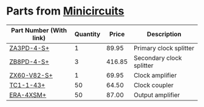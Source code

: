 # Parts from **[Minicircuits](http://www.minicircuits.com/homepage/homepage.html)**

|Part Number (With link)|Quantity|Price|Description|
|-----------------------|--------|-----|-----------|
|[ZA3PD-4-S+](http://www.minicircuits.com/pdfs/ZA3PD-4+.pdf)|1|89.95|Primary clock splitter|
|[ZB8PD-4-S+](http://www.minicircuits.com/pdfs/ZB8PD-4.pdf)|3|416.85|Secondary clock splitter|
|[ZX60-V82-S+](https://www.minicircuits.com/pdfs/ZX60-V82+.pdf)|1|69.95|Clock amplifier|
|[TC1-1-43+](https://www.minicircuits.com/pdfs/TC1-1-43+.pdf)|50|64.50|Clock coupler|
|[ERA-4XSM+](https://www.minicircuits.com/pdfs/ERA-4XSM+.pdf)|50|87.00|Output amplifier|
